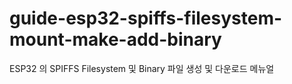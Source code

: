 # guide-esp32-spiffs-filesystem-mount-make-add-binary
 ESP32 의 SPIFFS Filesystem 및 Binary 파일 생성 및 다운로드 메뉴얼
